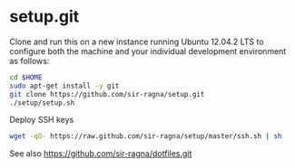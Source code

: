 setup.git
=========
Clone and run this on a new instance running Ubuntu 12.04.2 LTS to
configure both the machine and your individual development environment as
follows:

```sh
cd $HOME
sudo apt-get install -y git
git clone https://github.com/sir-ragna/setup.git
./setup/setup.sh   
```

Deploy SSH keys

```sh
wget -qO- https://raw.github.com/sir-ragna/setup/master/ssh.sh | sh
```

See also https://github.com/sir-ragna/dotfiles.git
